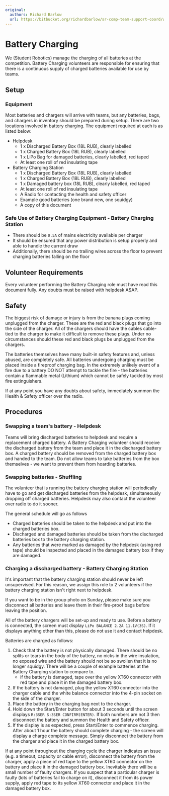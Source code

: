 ```yaml
---
original:
  authors: Richard Barlow
  url: https://bitbucket.org/richardbarlow/sr-comp-team-support-coord/wiki/Battery_Charging
---
```

# Battery Charging

We (Student Robotics) manage the charging of all batteries at the competition. Battery Charging volunteers are responsible for ensuring that there is a continuous supply of charged batteries available for use by teams.

## Setup

### Equipment
Most batteries and chargers will arrive with teams, but any batteries, bags, and chargers in inventory should be prepared during setup.
There are two locations involved in battery charging. The equipment required at each is as listed below:

- Helpdesk
    - 1 x Discharged Battery Box (18L RUB), clearly labelled
    - 1 x Charged Battery Box (18L RUB), clearly labelled
    - 1 x LiPo Bag for damaged batteries, clearly labelled, red taped
    - At least one roll of red insulating tape
- Battery Charging Station
    - 1 x Discharged Battery Box (18L RUB), clearly labelled
    - 1 x Charged Battery Box (18L RUB), clearly labelled
    - 1 x Damaged battery box (18L RUB), clearly labelled, red taped
    - At least one roll of red insulating tape
    - A Radio for contacting the health and safety officer
    - Example good batteries (one brand new, one squidgy)
    - A copy of this document

### Safe Use of Battery Charging Equipment - Battery Charging Station

- There should be `0.5A` of mains electricity available per charger
- It should be ensured that any power distribution is setup properly and able to handle the current draw
- Additionally, there should be no trailing wires across the floor to prevent charging batteries falling on the floor

## Volunteer Requirements

Every volunteer performing the Battery Charging role must have read this document fully. Any doubts must be raised with helpdesk ASAP.

## Safety

The biggest risk of damage or injury is from the banana plugs coming unplugged from the charger. These are the red and black plugs that go into the side of the charger. All of the chargers should have the cables cable-tied to the charger to make it difficult to remove these plugs. Under no circumstances should these red and black plugs be unplugged from the chargers.

The batteries themselves have many built-in safety features and, unless abused, are completely safe. All batteries undergoing charging must be placed inside a fireproof charging bag. In the extremely unlikely event of a fire due to a battery DO NOT attempt to tackle the fire - the batteries contain a flammable metal (Lithium) which cannot be safely tackled by most fire extinguishers.

If at any point you have any doubts about safety, immediately summon the Health & Safety officer over the radio.

## Procedures

### Swapping a team's battery - Helpdesk

Teams will bring discharged batteries to helpdesk and require a replacement charged battery. A Battery Charging volunteer should receive the discharged battery from the team and place it in the discharged battery box. A charged battery should be removed from the charged battery box and handed to the team. Do not allow teams to take batteries from the box themselves - we want to prevent them from hoarding batteries.

### Swapping batteries - Shuffling

The volunteer that is running the battery charging station will periodically have to go and get discharged batteries from the helpdesk, simultaneously dropping off charged batteries. Helpdesk may also contact the volunteer over radio to do it sooner.

The general schedule will go as follows
- Charged batteries should be taken to the helpdesk and put into the charged batteries box.
- Discharged and damaged batteries should be taken from the discharged batteries box to the battery charging station.
- Any batteries that were marked as damaged by the helpdesk (using red tape) should be inspected and placed in the damaged battery box if they are damaged.


### Charging a discharged battery - Battery Charging Station

It's important that the battery charging station should never be left unsupervised. For this reason, we assign this role to 2 volunteers if the battery charging station isn't right next to helpdesk.

If you want to be in the group photo on Sunday, please make sure you disconnect all batteries and leave them in their fire-proof bags before leaving the position.

All of the battery chargers will be set-up and ready to use. Before a battery is connected, the screen must display `LiPo BALANCE 2.2A 11.1V(3S)`. If it displays anything other than this, please do not use it and contact helpdesk.

Batteries are charged as follows:

1. Check that the battery is not physically damaged. There should be no splits or tears in the body of the battery, no nicks in the wire insulation, no exposed wire and the battery should not be so swollen that it is no longer squidgy. There will be a couple of example batteries at the Battery Charging station to compare to.
    * if the battery is damaged, tape over the yellow XT60 connector with red tape and place it in the damaged battery box.
2. If the battery is not damaged, plug the yellow XT60 connector into the charger cable and the white balance connector into the 4-pin socket on the side of the charger.
3. Place the battery in the charging bag next to the charger.
4. Hold down the Start/Enter button for about 3 seconds until the screen displays `R:3SER S:3SER CONFIRM(ENTER)`. If both numbers are not 3 then disconnect the battery and summon the Health and Safety officer.
5. If the display is as expected, press Start/Enter to commence charging.
After about 1 hour the battery should complete charging - the screen will display a charge complete message. Simply disconnect the battery from the charger and place it in the charged battery box.

If at any point throughout the charging cycle the charger indicates an issue (e.g. a timeout, capacity or cable error), disconnect the battery from the charger, apply a piece of red tape to the yellow XT60 connector on the battery and place it in the damaged battery box. Inevitably there will be a small number of faulty chargers. If you suspect that a particular charger is faulty (lots of batteries fail to charge on it), disconnect it from its power supply, apply red tape to its yellow XT60 connector and place it in the damaged battery box.

